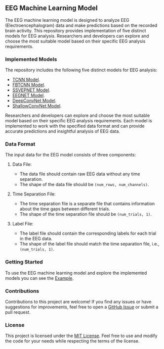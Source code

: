 ## EEG Machine Learning Model

The EEG machine learning model is designed to analyze EEG (Electroencephalogram) data and make predictions based on the recorded brain activity. This repository provides implementation of five distinct models for EEG analysis. Researchers and developers can explore and choose the most suitable model based on their specific EEG analysis requirements.

### Implemented Models

The repository includes the following five distinct models for EEG analysis:

- [TCNN Model](https://ieeexplore.ieee.org/document/9632600).
- [FBTCNN Model](https://ieeexplore.ieee.org/document/9632600).
- [SSVEPNET Model](https://iopscience.iop.org/article/10.1088/1741-2552/ac8dc5/meta).
- [EEGNET Model](http://iopscience.iop.org/article/10.1088/1741-2552/aae5d8).
- [DeepConvNet Model](https://onlinelibrary.wiley.com/doi/full/10.1002/hbm.23730).
- [ShallowConvNet Model](https://onlinelibrary.wiley.com/doi/full/10.1002/hbm.23730).

Researchers and developers can explore and choose the most suitable model based on their specific EEG analysis requirements. Each model is implemented to work with the specified data format and can provide accurate predictions and insightful analysis of EEG data.


### Data Format

The input data for the EEG model consists of three components:

1. Data File:
   - The data file should contain raw EEG data without any time separation.
   - The shape of the data file should be `(num_rows, num_channels)`.

2. Time Separation File:
   - The time separation file is a separate file that contains information about the time gaps between different trials.
   - The shape of the time separation file should be `(num_trials, 1)`.

3. Label File:
   - The label file should contain the corresponding labels for each trial in the EEG data.
   - The shape of the label file should match the time separation file, i.e., `(num_trials, 1)`.

### Getting Started

To use the EEG machine learning model and explore the implemented models you can see the [Example](example.ipynb).

### Contributions

Contributions to this project are welcome! If you find any issues or have suggestions for improvements, feel free to open a [GitHub Issue](https://github.com/RoboBrain23/brain-computer-interface/issues) or submit a pull request.

### License

This project is licensed under the [MIT License](./LICENSE). Feel free to use and modify the code for your needs while respecting the terms of the license.
